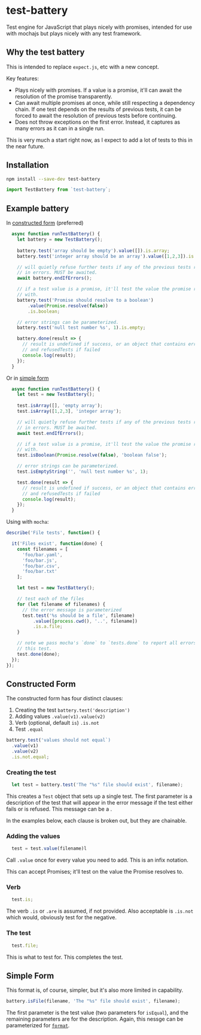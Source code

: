 # test-battery

Test engine for JavaScript that plays nicely with promises, intended for use with mochajs but plays nicely with any test framework.

## Why the test battery

This is intended to replace `expect.js`, etc with a new concept.

Key features:

- Plays nicely with promises. If a value is a promise, it'll can await the resolution of the promise transparently.
- Can await multiple promises at once, while still respecting a dependency chain. If one test depends on the results of previous tests, it can be forced to await the resolution of previous tests before continuing.
- Does not throw exceptions on the first error. Instead, it captures as many errors as it can in a single run.

This is very much a start right now, as I expect to add a lot of tests to this in the near future.

## Installation

```sh
npm install --save-dev test-battery
```

```javascript
import TestBattery from `test-battery`;
```

## Example battery

In [constructed form](#constructed-form) (preferred)

```javascript
  async function runTestBattery() {
    let battery = new TestBattery();
    
    battery.test('array should be empty').value([]).is.array;
    battery.test('integer array should be an array').value([1,2,3]).is.array;

    // will quietly refuse further tests if any of the previous tests resulted
    // in errors. MUST be awaited.
    await battery.endIfErrors();

    // if a test value is a promise, it'll test the value the promise resolves
    // with.
    battery.test('Promise should resolve to a boolean')
        .value(Promise.resolve(false))
        .is.boolean;

    // error strings can be parameterized.
    battery.test('null test number %s', 1).is.empty;

    battery.done(result => {
      // result is undefined if success, or an object that contains errors
      // and refusedTests if failed
      console.log(result);
    });
  }
```

Or in [simple form](#simple-form)

```javascript
  async function runTestBattery() {
    let test = new TestBattery();
    
    test.isArray([], 'empty array');
    test.isArray([1,2,3], 'integer array');

    // will quietly refuse further tests if any of the previous tests resulted
    // in errors. MUST be awaited.
    await test.endIfErrors();

    // if a test value is a promise, it'll test the value the promise resolves
    // with.
    test.isBoolean(Promise.resolve(false), 'boolean false');

    // error strings can be parameterized.
    test.isEmptyString('', 'null test number %s', 1);

    test.done(result => {
      // result is undefined if success, or an object that contains errors
      // and refusedTests if failed
      console.log(result);
    });
  }
```

Using with `mocha`:

```javascript
describe('File tests', function() {

  it('Files exist', function(done) {
    const filenames = [
      'foo/bar.yaml',
      'foo/bar.js',
      'foo/bar.csv',
      'foo/bar.txt'
    ];

    let test = new TestBattery();

    // test each of the files
    for (let filename of filenames) {
      // the error message is parameterized
      test.test('%s should be a file', filename)
          .value([process.cwd(), '..', filename])
          .is.a.file;
    }

    // note we pass mocha's `done` to `tests.done` to report all errors in
    // this test.
    test.done(done);
  });
});

```

## Constructed Form

The constructed form has four distinct clauses:
1) Creating the test `battery.test('description')`
1) Adding values `.value(v1).value(v2)`
1) Verb (optional, default `is`) `.is.not`
1) Test `.equal`

```javascript
battery.test('values should not equal`)
  .value(v1)
  .value(v2)
  .is.not.equal;
```

### Creating the test

```javascript
  let test = battery.test('The "%s" file should exist', filename);
```

This creates a `Test` object that sets up a single test. The first parameter is a description of the test that will appear in the error message if the test either fails or is refused. This message can be a .

In the examples below, each clause is broken out, but they are chainable.

### Adding the values

```javascript
  test = test.value(filename)l
```

Call `.value` once for every value you need to add. This is an infix notation.

This can accept Promises; it'll test on the value the Promise resolves to.

### Verb

```javascript
  test.is;
```

The verb `.is` or `.are` is assumed, if not provided. Also acceptable is `.is.not` which would, obviously test for the negative.

### The test

```javascript
  test.file;
```

This is what to test for. This completes the test.

## Simple Form

This format is, of course, simpler, but it's also more limited in capability.

```javascript
battery.isFile(filename, 'The "%s" file should exist', filename);
```

The first parameter is the test value (two parameters for `isEqual`), and the remaining parameters are for the description. Again, this nessge can be parameterized for [`format`](https://www.npmjs.com/package/format).


